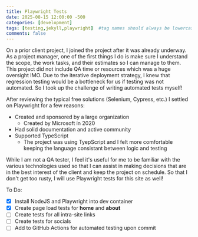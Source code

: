 ```yaml
---
title: Playwright Tests
date: 2025-08-15 12:00:00 -500
categories: [development]
tags: [testing,jekyll,playwright]  #tag names should always be lowercase
comments: false
---
```

On a prior client project, I joined the project after it was already underway. As a project manager, one of the first things I do is make sure I understand the scope, the work tasks, and their estimates so I can manage to them.  This project did not include QA time or resources which was a huge oversight IMO. Due to the iterative deployment strategy, I knew that regression testing would be a bottleneck for us if testing was not automated. So I took up the challenge of writing automated tests myself!

After reviewing the typical free solutions (Selenium, Cypress, etc.) I settled on Playwright for a few reasons:
* Created and sponsored by a large organization
  * Created by Microsoft in 2020
* Had solid documentation and active community
* Supported TypeScript
  * The project was using TyepScript and I felt more comfortable keeping the language consistant between logic and testing

While I am not a QA tester, I feel it's useful for me to be familiar with the various technologies used so that I can assist in making decisions that are in the best interest of the client and keep the project on schedule. So that I don't get too rusty, I will use Playwright tests for this site as well!

To Do:
- [x] Install NodeJS and Playwright into dev container
- [x] Create page load tests for **home** and **about**
- [ ] Create tests for all intra-site links
- [ ] Create tests for socials
- [ ] Add to GitHub Actions for automated testing upon commit
